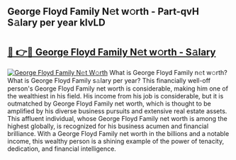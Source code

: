 ## George Floyd Family N𝚎t w𝚘rth - Part-qvH S𝚊lary per year kIvLD

# <h2><a href="http://gc0ef2n.nevu.top/?p=George+Floyd+Family">🔗 👉🔴 George Floyd Family N𝚎t w𝚘rth - S𝚊lary</a></h2>

[![George Floyd Family N𝚎t W𝚘rth](https://i.imgur.com/Oavwk0R.jpeg)](http://gc0ef2n.nevu.top/?p=George+Floyd+Family)
What is George Floyd Family n𝚎t w𝚘rth? What is George Floyd Family s𝚊lary per year?
This financially well-off person's George Floyd Family net worth is considerable, making him one of the wealthiest in his field. His income from his job is considerable, but it is outmatched by George Floyd Family net worth, which is thought to be amplified by his diverse business pursuits and extensive real estate assets. This affluent individual, whose George Floyd Family net worth is among the highest globally, is recognized for his business acumen and financial brilliance. With a George Floyd Family net worth in the billions and a notable income, this wealthy person is a shining example of the power of tenacity, dedication, and financial intelligence.
